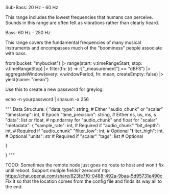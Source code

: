 Sub-Bass: 20 Hz - 60 Hz

This range includes the lowest frequencies that humans can perceive. Sounds in this range are often felt as vibrations rather than clearly heard.

Bass: 60 Hz - 250 Hz

This range covers the fundamental frequencies of many musical instruments and encompasses much of the "boominess" people associate with bass.


from(bucket: "mybucket")
  |> range(start: v.timeRangeStart, stop: v.timeRangeStop)
  |> filter(fn: (r) => r["_measurement"] == "dBFS")
  |> aggregateWindow(every: v.windowPeriod, fn: mean, createEmpty: false)
  |> yield(name: "mean")


Use this to create a new password for greylog:

echo -n yourpassword | shasum -a 256




"""
Data Structure:
{
    "data_type": string,  # Either "audio_chunk" or "scalar"
    "timestamp": int, # Epoch
    "time_precision": string, # Either ns, us, ms, s
    "data": list or float,  # np.ndarray for "audio_chunk" and float for "scalar"
    "metadata": {
        "sample_rate": int,  # Required if "audio_chunk"
        "bit_depth": int,  # Required if "audio_chunk"
        "filter_low": int,  # Optional
        "filter_high": int,  # Optional
        "units": str  # Required if "scalar"
        "tags": list # Optional

    }
}
"""




TODO:
Sometimes the remote node just goes no route to host and won't fix until reboot.
Support mutiple fields?
zeroconf ntp:
https://chat.openai.com/share/823fe7f0-0488-492a-9baa-5d95731e490c
Fix it so that the location comes from the config file and finds its way all to the end.






